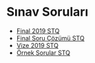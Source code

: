 # Sınav Soruları

<!--Index-->

- [Final 2019 STQ](./S%C4%B1nav%20Sorular%C4%B1/Final%202019%20STQ.pdf)
- [Final Soru Çözümü STQ](./S%C4%B1nav%20Sorular%C4%B1/Final%20Soru%20%C3%87%C3%B6z%C3%BCm%C3%BC%20STQ.pdf)
- [Vize 2019 STQ](./S%C4%B1nav%20Sorular%C4%B1/Vize%202019%20STQ.pdf)
- [Örnek Sorular STQ](./S%C4%B1nav%20Sorular%C4%B1/%C3%96rnek%20Sorular%20STQ.pdf)

<!--Index-->
